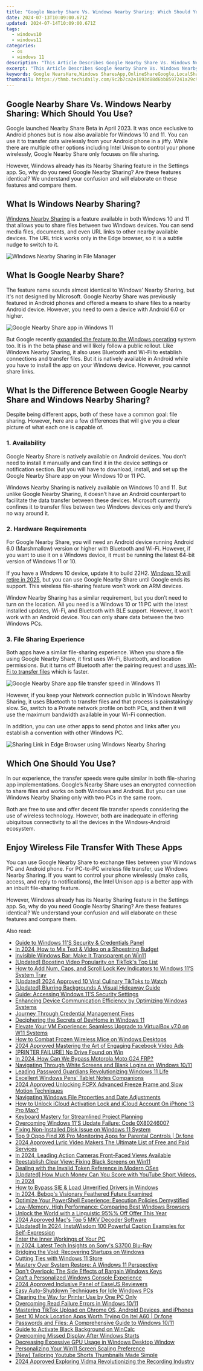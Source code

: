 ```yaml
---
title: "Google Nearby Share Vs. Windows Nearby Sharing: Which Should You Use?"
date: 2024-07-13T10:09:00.671Z
updated: 2024-07-14T10:09:00.671Z
tags:
  - windows10
  - windows11
categories:
  - os
  - windows 11
description: "This Article Describes Google Nearby Share Vs. Windows Nearby Sharing: Which Should You Use?"
excerpt: "This Article Describes Google Nearby Share Vs. Windows Nearby Sharing: Which Should You Use?"
keywords: Google NearsHare,Windows SharesApp,OnlineShareGoogle,LocalShareComp,VsNearbyWindows,ShareComparisonSite,OptimalNearBy
thumbnail: https://thmb.techidaily.com/9c2b7ca2e1893d88d6bb8597241a29c970bfa10f3bf7e355bd7f5437be375738.jpg
---
```


## Google Nearby Share Vs. Windows Nearby Sharing: Which Should You Use?

 Google launched Nearby Share Beta in April 2023\. It was once exclusive to Android phones but is now also available for Windows 10 and 11\. You can use it to transfer data wirelessly from your Android phone in a jiffy. While there are multiple other options including Intel Unison to control your phone wirelessly, Google Nearby Share only focuses on file sharing.

 However, Windows already has its Nearby Sharing feature in the Settings app. So, why do you need Google Nearby Sharing? Are these features identical? We understand your confusion and will elaborate on these features and compare them.

## What Is Windows Nearby Sharing?

[Windows Nearby Sharing](http://www.makeuseof.com/how-to-use-nearby-sharing-on-windows-11/) is a feature available in both Windows 10 and 11 that allows you to share files between two Windows devices. You can send media files, documents, and even URL links to other nearby available devices. The URL trick works only in the Edge browser, so it is a subtle nudge to switch to it.

![WIndows Nearby Sharing in File Manager](https://static1.makeuseofimages.com/wordpress/wp-content/uploads/2023/05/windows-nearby-sharing-in-file-manager.jpg)

## What Is Google Nearby Share?

 The feature name sounds almost identical to Windows’ Nearby Sharing, but it's not designed by Microsoft. Google Nearby Share was previously featured in Android phones and offered a means to share files to a nearby Android device. However, you need to own a device with Android 6.0 or higher.

![Google Nearby Share app in Windows 11](https://static1.makeuseofimages.com/wordpress/wp-content/uploads/2023/05/google-nearby-share-app-in-windows-11.jpg)

 But Google recently [expanded the feature to the Windows operating](https://www.makeuseof.com/googles-nearby-share-android-windows/) system too. It is in the beta phase and will likely follow a public rollout. Like Windows Nearby Sharing, it also uses Bluetooth and Wi-Fi to establish connections and transfer files. But it is natively available in Android while you have to install the app on your Windows device. However, you cannot share links.

## What Is the Difference Between Google Nearby Share and Windows Nearby Sharing?

 Despite being different apps, both of these have a common goal: file sharing. However, here are a few differences that will give you a clear picture of what each one is capable of.

### 1\. Availability

 Google Nearby Share is natively available on Android devices. You don’t need to install it manually and can find it in the device settings or notification section. But you will have to download, install, and set up the Google Nearby Share app on your Windows 10 or 11 PC.

 Windows Nearby Sharing is natively available on Windows 10 and 11\. But unlike Google Nearby Sharing, it doesn’t have an Android counterpart to facilitate the data transfer between these devices. Microsoft currently confines it to transfer files between two Windows devices only and there’s no way around it.

### 2\. Hardware Requirements

 For Google Nearby Share, you will need an Android device running Android 6.0 (Marshmallow) version or higher with Bluetooth and Wi-Fi. However, if you want to use it on a Windows device, it must be running the latest 64-bit version of Windows 11 or 10\.

 If you have a Windows 10 device, update it to build 22H2\. [Windows 10 will retire in 2025](https://www.makeuseof.com/windows-10-last-version-end-of-support/), but you can use Google Nearby Share until Google ends its support. This wireless file-sharing feature won’t work on ARM devices.

 Window Nearby Sharing has a similar requirement, but you don’t need to turn on the location. All you need is a Windows 10 or 11 PC with the latest installed updates, Wi-Fi, and Bluetooth with BLE support. However, it won’t work with an Android device. You can only share data between the two Windows PCs.

### 3\. File Sharing Experience

 Both apps have a similar file-sharing experience. When you share a file using Google Nearby Share, it first uses Wi-Fi, Bluetooth, and location permissions. But it turns off Bluetooth after the pairing request and [uses Wi-Fi to transfer files](https://www.makeuseof.com/tag/wifi-direct-vs-bluetooth-use-sharing-data-windows-8/) which is faster.

![Google Nearby Share app file transfer speed in Windows 11](https://static1.makeuseofimages.com/wordpress/wp-content/uploads/2023/05/google-nearby-share-app-file-transfer-speed-in-windows-11.jpg)

 However, if you keep your Network connection public in Windows Nearby Sharing, it uses Bluetooth to transfer files and that process is painstakingly slow. So, switch to a Private network profile on both PCs, and then it will use the maximum bandwidth available in your Wi-Fi connection.

 In addition, you can use other apps to send photos and links after you establish a convention with other Windows PC.

![Sharing Link in Edge Browser using Windows Nearby Sharing](https://static1.makeuseofimages.com/wordpress/wp-content/uploads/2023/05/sharing-link-in-edge-browser-using-windows-nearby-sharing.jpg)

## Which One Should You Use?

 In our experience, the transfer speeds were quite similar in both file-sharing app implementations. Google’s Nearby Share uses an encrypted connection to share files and works on both Windows and Android. But you can use Windows Nearby Sharing only with two PCs in the same room.

 Both are free to use and offer decent file transfer speeds considering the use of wireless technology. However, both are inadequate in offering ubiquitous connectivity to all the devices in the Windows-Android ecosystem.

## Enjoy Wireless File Transfer With These Apps

 You can use Google Nearby Share to exchange files between your Windows PC and Android phone. For PC-to-PC wireless file transfer, use Windows Nearby Sharing. If you want to control your phone wirelessly (make calls, access, and reply to notifications), the Intel Unison app is a better app with an inbuilt file-sharing feature.

 However, Windows already has its Nearby Sharing feature in the Settings app. So, why do you need Google Nearby Sharing? Are these features identical? We understand your confusion and will elaborate on these features and compare them.



<ins class="adsbygoogle"
      style="display:block"
      data-ad-client="ca-pub-7571918770474297"
      data-ad-slot="8358498916"
      data-ad-format="auto"
      data-full-width-responsive="true"></ins>
<span class="atpl-alsoreadstyle">Also read:</span>
<div><ul>
<li><a href="https://win11.techidaily.com/guide-to-windows-11s-security-and-credentials-panel/"><u>Guide to Windows 11'S Security & Credentials Panel</u></a></li>
<li><a href="https://youtube-help.techidaily.com/in-2024-how-to-mix-text-and-video-on-a-shoestring-budget/"><u>In 2024, How to Mix Text & Video on a Shoestring Budget</u></a></li>
<li><a href="https://win11.techidaily.com/invisible-windows-bar-make-it-transparent-on-win11/"><u>Invisible Windows Bar: Make It Transparent on Win11</u></a></li>
<li><a href="https://tiktok-video-files.techidaily.com/updated-boosting-video-popularity-on-tiktoks-top-list/"><u>[Updated] Boosting Video Popularity on TikTok's Top List</u></a></li>
<li><a href="https://win11.techidaily.com/how-to-add-num-caps-and-scroll-lock-key-indicators-to-windows-11s-system-tray/"><u>How to Add Num, Caps, and Scroll Lock Key Indicators to Windows 11’S System Tray</u></a></li>
<li><a href="https://tiktok-video-recordings.techidaily.com/updated-2024-approved-10-viral-culinary-tiktoks-to-watch/"><u>[Updated] 2024 Approved  10 Viral Culinary TikToks to Watch</u></a></li>
<li><a href="https://extra-hints.techidaily.com/updated-blurring-backgrounds-a-visual-hideaway-guide/"><u>[Updated] Blurring Backgrounds  A Visual Hideaway Guide</u></a></li>
<li><a href="https://win11.techidaily.com/guide-accessing-windows-11s-security-settings/"><u>Guide: Accessing Windows 11'S Security Settings</u></a></li>
<li><a href="https://win11.techidaily.com/enhancing-device-communication-efficiency-by-optimizing-windows-systems/"><u>Enhancing Device Communication Efficiency by Optimizing Windows Systems</u></a></li>
<li><a href="https://win11.techidaily.com/journey-through-credential-management-fixes/"><u>Journey Through Credential Management Fixes</u></a></li>
<li><a href="https://win11.techidaily.com/deciphering-the-secrets-of-devhome-in-windows-11/"><u>Deciphering the Secrets of DevHome in Windows 11</u></a></li>
<li><a href="https://win11.techidaily.com/elevate-your-vm-experience-seamless-upgrade-to-virtualbox-v70-on-w11-systems/"><u>Elevate Your VM Experience: Seamless Upgrade to VirtualBox v7.0 on W11 Systems</u></a></li>
<li><a href="https://win11.techidaily.com/how-to-combat-frozen-wireless-mice-on-windows-desktops/"><u>How to Combat Frozen Wireless Mice on Windows Desktops</u></a></li>
<li><a href="https://facebook-videos.techidaily.com/2024-approved-mastering-the-art-of-engaging-facebook-video-ads/"><u>2024 Approved  Mastering the Art of Engaging Facebook Video Ads</u></a></li>
<li><a href="https://printer-issues.techidaily.com/printer-failure-no-drive-found-on-win/"><u>[PRINTER FAILURE] No Drive Found on Win</u></a></li>
<li><a href="https://android-frp.techidaily.com/in-2024-how-can-we-bypass-motorola-moto-g24-frp-by-drfone-android/"><u>In 2024, How Can We Bypass Motorola Moto G24 FRP?</u></a></li>
<li><a href="https://win11.techidaily.com/navigating-through-white-screens-and-blank-logins-on-windows-1011/"><u>Navigating Through White Screens and Blank Logins on Windows 10/11</u></a></li>
<li><a href="https://win11.techidaily.com/leading-password-guardians-revolutionizing-windows-11-life/"><u>Leading Password Guardians Revolutionizing Windows 11 Life</u></a></li>
<li><a href="https://win11.techidaily.com/excellent-windows-pens-tablet-notes-companions/"><u>Excellent Windows Pens' Tablet Notes Companions</u></a></li>
<li><a href="https://smart-video-creator.techidaily.com/2024-approved-unlocking-fcpx-advanced-freeze-frame-and-slow-motion-techniques/"><u>2024 Approved Unlocking FCPX Advanced Freeze Frame and Slow Motion Techniques</u></a></li>
<li><a href="https://win11.techidaily.com/navigating-windows-file-properties-and-date-adjustments/"><u>Navigating Windows File Properties and Date Adjustments</u></a></li>
<li><a href="https://activate-lock.techidaily.com/how-to-unlock-icloud-activation-lock-and-icloud-account-on-iphone-13-pro-max-by-drfone-ios/"><u>How to Unlock iCloud Activation Lock and iCloud Account On iPhone 13 Pro Max?</u></a></li>
<li><a href="https://win11.techidaily.com/keyboard-mastery-for-streamlined-project-planning/"><u>Keyboard Mastery for Streamlined Project Planning</u></a></li>
<li><a href="https://win11.techidaily.com/overcoming-windows-11s-update-failure-code-0x80246007/"><u>Overcoming Windows 11'S Update Failure: Code 0X80246007</u></a></li>
<li><a href="https://win11.techidaily.com/fixing-non-installed-disk-issue-on-windows-11-system/"><u>Fixing Non-Installed Disk Issue on Windows 11 System</u></a></li>
<li><a href="https://android-location-track.techidaily.com/top-9-oppo-find-x6-pro-monitoring-apps-for-parental-controls-drfone-by-drfone-virtual-android/"><u>Top 9 Oppo Find X6 Pro Monitoring Apps for Parental Controls | Dr.fone</u></a></li>
<li><a href="https://ai-driven-video-production.techidaily.com/2024-approved-lyric-video-makers-the-ultimate-list-of-free-and-paid-services/"><u>2024 Approved Lyric Video Makers The Ultimate List of Free and Paid Services</u></a></li>
<li><a href="https://extra-skills.techidaily.com/in-2024-leading-action-cameras-front-faced-views-available/"><u>In 2024, Leading Action Cameras  Front-Faced Views Available</u></a></li>
<li><a href="https://win11.techidaily.com/reestablish-clear-view-fixing-black-screens-on-win11/"><u>Reestablish Clear View: Fixing Black Screens on Win11</u></a></li>
<li><a href="https://win11.techidaily.com/dealing-with-the-invalid-token-reference-in-modern-oses/"><u>Dealing with the Invalid Token Reference in Modern OSes</u></a></li>
<li><a href="https://eaxpv-info.techidaily.com/updated-how-much-money-can-you-score-with-youtube-short-videos-in-2024/"><u>[Updated] How Much Money Can You Score with YouTube Short Videos, In 2024</u></a></li>
<li><a href="https://win11.techidaily.com/how-to-bypass-sie-and-load-unverified-drivers-in-windows/"><u>How to Bypass SIE & Load Unverified Drivers in Windows</u></a></li>
<li><a href="https://extra-resources.techidaily.com/in-2024-bebops-visionary-feathered-future-examined/"><u>In 2024, Bebop's Visionary Feathered Future Examined</u></a></li>
<li><a href="https://win11.techidaily.com/optimize-your-powershell-experience-execution-policies-demystified/"><u>Optimize Your PowerShell Experience: Execution Policies Demystified</u></a></li>
<li><a href="https://win11.techidaily.com/low-memory-high-performance-comparing-best-windows-browsers/"><u>Low-Memory, High Performance: Comparing Best Windows Browsers</u></a></li>
<li><a href="https://mondly-stories.techidaily.com/1719581145000-unlock-the-world-with-a-linguistic-95-off-offer-this-year/"><u>Unlock the World with a Linguistic 95%% Off Offer This Year</u></a></li>
<li><a href="https://fox-info.techidaily.com/2024-approved-macs-top-5-mkv-decoder-software/"><u>2024 Approved  Mac's Top 5 MKV Decoder Software</u></a></li>
<li><a href="https://instagram-video-files.techidaily.com/updated-in-2024-instawisdom-100-powerful-caption-examples-for-self-expression/"><u>[Updated] In 2024, InstaWisdom  100 Powerful Caption Examples for Self-Expression</u></a></li>
<li><a href="https://win11.techidaily.com/enter-the-inner-workings-of-your-pc/"><u>Enter the Inner Workings of Your PC</u></a></li>
<li><a href="https://extra-skills.techidaily.com/in-2024-latest-tech-insights-on-sonys-s3700-blu-ray/"><u>In 2024, Latest Tech Insights on Sony's S3700 Blu-Ray</u></a></li>
<li><a href="https://win11.techidaily.com/bridging-the-void-recovering-startups-on-windows/"><u>Bridging the Void: Recovering Startups on Windows</u></a></li>
<li><a href="https://win11.techidaily.com/cutting-ties-with-windows-11-store/"><u>Cutting Ties with Windows 11 Store</u></a></li>
<li><a href="https://win11.techidaily.com/mastery-over-system-restore-a-windows-11-perspective/"><u>Mastery Over System Restore: A Windows 11 Perspective</u></a></li>
<li><a href="https://win11.techidaily.com/dont-overlook-the-side-effects-of-bargain-windows-keys/"><u>Don't Overlook: The Side Effects of Bargain Windows Keys</u></a></li>
<li><a href="https://win11.techidaily.com/craft-a-personalized-windows-console-experience/"><u>Craft a Personalized Windows Console Experience</u></a></li>
<li><a href="https://screen-capture.techidaily.com/2024-approved-inclusive-panel-of-easeus-reviewers/"><u>2024 Approved  Inclusive Panel of EaseUS Reviewers</u></a></li>
<li><a href="https://win11.techidaily.com/easy-auto-shutdown-techniques-for-idle-windows-pcs/"><u>Easy Auto-Shutdown Techniques for Idle Windows PCs</u></a></li>
<li><a href="https://win11.techidaily.com/clearing-the-way-for-printer-use-by-one-pc-only/"><u>Clearing the Way for Printer Use by One PC Only</u></a></li>
<li><a href="https://win11.techidaily.com/overcoming-read-failure-errors-in-windows-1011/"><u>Overcoming Read Failure Errors in Windows 10/11</u></a></li>
<li><a href="https://tiktok-clips.techidaily.com/mastering-tiktok-upload-on-chrome-os-android-devices-and-iphones/"><u>Mastering TikTok Upload on Chrome OS, Android Devices, and iPhones</u></a></li>
<li><a href="https://fake-location.techidaily.com/best-10-mock-location-apps-worth-trying-on-itel-a60-drfone-by-drfone-virtual-android/"><u>Best 10 Mock Location Apps Worth Trying On Itel A60 | Dr.fone</u></a></li>
<li><a href="https://win11.techidaily.com/passwords-and-files-a-comprehensive-guide-to-windows-1011/"><u>Passwords and Files: A Comprehensive Guide to Windows 10/11</u></a></li>
<li><a href="https://win11.techidaily.com/guide-to-activate-black-background-on-wincalc/"><u>Guide to Activate Black Background on WinCalc</u></a></li>
<li><a href="https://win11.techidaily.com/overcoming-missed-display-after-windows-starts/"><u>Overcoming Missed Display After Windows Starts</u></a></li>
<li><a href="https://win11.techidaily.com/decreasing-excessive-gpu-usage-in-windows-desktop-window/"><u>Decreasing Excessive GPU Usage in Windows Desktop Window</u></a></li>
<li><a href="https://win11.techidaily.com/personalizing-your-win11-screen-scaling-preference/"><u>Personalizing Your Win11 Screen Scaling Preference</u></a></li>
<li><a href="https://facebook-record-videos.techidaily.com/new-tailoring-youtube-shorts-thumbnails-made-simple/"><u>[New] Tailoring Youtube Shorts Thumbnails Made Simple</u></a></li>
<li><a href="https://video-screen-grab.techidaily.com/2024-approved-exploring-vidma-revolutionizing-the-recording-industry/"><u>2024 Approved  Exploring Vidma  Revolutionizing the Recording Industry</u></a></li>
</ul></div>
